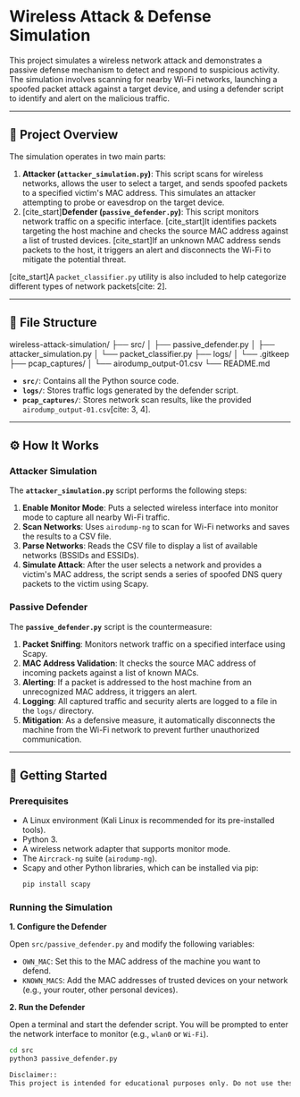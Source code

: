 # Wireless Attack & Defense Simulation

This project simulates a wireless network attack and demonstrates a passive defense mechanism to detect and respond to suspicious activity. The simulation involves scanning for nearby Wi-Fi networks, launching a spoofed packet attack against a target device, and using a defender script to identify and alert on the malicious traffic.

***

## 📜 Project Overview

The simulation operates in two main parts:

1.  **Attacker (`attacker_simulation.py`)**: This script scans for wireless networks, allows the user to select a target, and sends spoofed packets to a specified victim's MAC address. This simulates an attacker attempting to probe or eavesdrop on the target device.
2.  [cite_start]**Defender (`passive_defender.py`)**: This script monitors network traffic on a specific interface. [cite_start]It identifies packets targeting the host machine and checks the source MAC address against a list of trusted devices. [cite_start]If an unknown MAC address sends packets to the host, it triggers an alert and disconnects the Wi-Fi to mitigate the potential threat.

[cite_start]A `packet_classifier.py` utility is also included to help categorize different types of network packets[cite: 2].

***

## 📂 File Structure

wireless-attack-simulation/
├── src/
│   ├── passive_defender.py
│   ├── attacker_simulation.py
│   └── packet_classifier.py
├── logs/
│   └── .gitkeep
├── pcap_captures/
│   └── airodump_output-01.csv
└── README.md

-   **`src/`**: Contains all the Python source code.
-   **`logs/`**: Stores traffic logs generated by the defender script.
-   **`pcap_captures/`**: Stores network scan results, like the provided `airodump_output-01.csv`[cite: 3, 4].

***

## ⚙️ How It Works

### Attacker Simulation

The **`attacker_simulation.py`** script performs the following steps:
1.  **Enable Monitor Mode**: Puts a selected wireless interface into monitor mode to capture all nearby Wi-Fi traffic.
2.  **Scan Networks**: Uses `airodump-ng` to scan for Wi-Fi networks and saves the results to a CSV file.
3.  **Parse Networks**: Reads the CSV file to display a list of available networks (BSSIDs and ESSIDs).
4.  **Simulate Attack**: After the user selects a network and provides a victim's MAC address, the script sends a series of spoofed DNS query packets to the victim using Scapy.

### Passive Defender

The **`passive_defender.py`** script is the countermeasure:
1.  **Packet Sniffing**: Monitors network traffic on a specified interface using Scapy.
2.  **MAC Address Validation**: It checks the source MAC address of incoming packets against a list of known MACs.
3.  **Alerting**: If a packet is addressed to the host machine from an unrecognized MAC address, it triggers an alert.
4.  **Logging**: All captured traffic and security alerts are logged to a file in the `logs/` directory.
5.  **Mitigation**: As a defensive measure, it automatically disconnects the machine from the Wi-Fi network to prevent further unauthorized communication.

***

## 🚀 Getting Started

### Prerequisites

* A Linux environment (Kali Linux is recommended for its pre-installed tools).
* Python 3.
* A wireless network adapter that supports monitor mode.
* The `Aircrack-ng` suite (`airodump-ng`).
* Scapy and other Python libraries, which can be installed via pip:
    ```bash
    pip install scapy
    ```

### Running the Simulation

**1. Configure the Defender**

Open `src/passive_defender.py` and modify the following variables:
* `OWN_MAC`: Set this to the MAC address of the machine you want to defend.
* `KNOWN_MACS`: Add the MAC addresses of trusted devices on your network (e.g., your router, other personal devices).

**2. Run the Defender**

Open a terminal and start the defender script. You will be prompted to enter the network interface to monitor (e.g., `wlan0` or `Wi-Fi`).

```bash
cd src
python3 passive_defender.py

Disclaimer::
This project is intended for educational purposes only. Do not use these scripts on networks or devices without explicit permission. Unauthorized scanning or attacking of networks is illegal.
